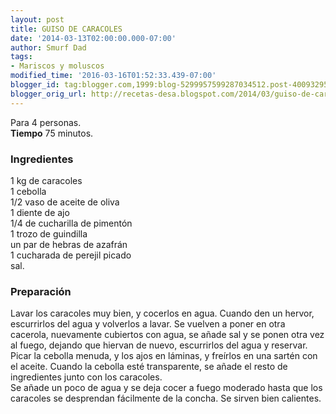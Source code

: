 ```yaml
---
layout: post
title: GUISO DE CARACOLES
date: '2014-03-13T02:00:00.000-07:00'
author: Smurf Dad
tags:
- Mariscos y moluscos
modified_time: '2016-03-16T01:52:33.439-07:00'
blogger_id: tag:blogger.com,1999:blog-5299957599287034512.post-4009329553034972754
blogger_orig_url: http://recetas-desa.blogspot.com/2014/03/guiso-de-caracoles.html
---
```


Para 4 personas.<br /><b>Tiempo</b> 75 minutos.<br /><h3>Ingredientes</h3>1 kg de caracoles<br />1 cebolla<br />1/2 vaso de aceite de oliva<br />1 diente de ajo<br />1/4 de cucharilla de pimentón<br />1 trozo de guindilla<br />un par de hebras de azafrán<br />1 cucharada de perejil picado<br />sal.<br /><h3>Preparación</h3>Lavar los caracoles muy bien, y cocerlos en agua. Cuando den un hervor, escurrirlos del agua y volverlos a lavar. Se vuelven a poner en otra cacerola, nuevamente cubiertos con agua, se añade sal y se ponen otra vez al fuego, dejando que hiervan de nuevo, escurrirlos del agua y reservar. Picar la cebolla menuda, y los ajos en láminas, y freírlos en una sartén con el aceite. Cuando la cebolla esté transparente, se añade el resto de ingredientes junto con los caracoles.<br />Se añade un poco de agua y se deja cocer a fuego moderado hasta que los caracoles se desprendan fácilmente de la concha. Se sirven bien calientes.